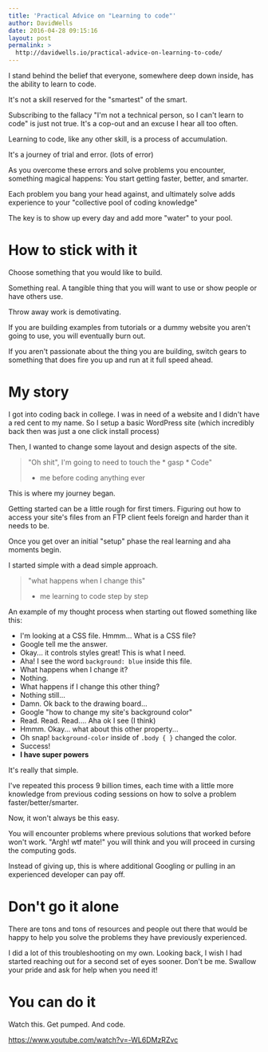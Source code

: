 ```yaml
---
title: 'Practical Advice on "Learning to code"'
author: DavidWells
date: 2016-04-28 09:15:16
layout: post
permalink: >
  http://davidwells.io/practical-advice-on-learning-to-code/
---
```


I stand behind the belief that everyone, somewhere deep down inside, has the ability to learn to code.

It's not a skill reserved for the "smartest" of the smart.

Subscribing to the fallacy "I'm not a technical person, so I can't learn to code" is just not true. It's a cop-out and an excuse I hear all too often.

Learning to code, like any other skill, is a process of accumulation.

It's a journey of trial and error. (lots of error)

As you overcome these errors and solve problems you encounter, something magical happens: You start getting faster, better, and smarter.

Each problem you bang your head against, and ultimately solve adds experience to your "collective pool of coding knowledge"

The key is to show up every day and add more "water" to your pool.

# How to stick with it

Choose something that you would like to build.

Something real. A tangible thing that you will want to use or show people or have others use.

Throw away work is demotivating.

If you are building examples from tutorials or a dummy website you aren't going to use, you will eventually burn out.

If you aren't passionate about the thing you are building, switch gears to something that does fire you up and run at it full speed ahead.

# My story

I got into coding back in college. I was in need of a website and I didn't have a red cent to my name. So I setup a basic WordPress site (which incredibly back then was just a one click install process)

Then, I wanted to change some layout and design aspects of the site.

> "Oh shit", I'm going to need to touch the * gasp * Code"
> - me before coding anything ever

This is where my journey began.

Getting started can be a little rough for first timers. Figuring out how to access your site's files from an FTP client feels foreign and harder than it needs to be.

Once you get over an initial "setup" phase the real learning and aha moments begin.

I started simple with a dead simple approach.

> "what happens when I change this"
> - me learning to code step by step

An example of my thought process when starting out flowed something like this:

- I'm looking at a CSS file. Hmmm... What is a CSS file?
- Google tell me the answer.
- Okay... it controls styles great! This is what I need.
- Aha! I see the word `background: blue` inside this file.
- What happens when I change it?
- Nothing.
- What happens if I change this other thing?
- Nothing still...
- Damn. Ok back to the drawing board...
- Google "how to change my site's background color"
- Read. Read. Read.... Aha ok I see (I think)
- Hmmm. Okay... what about this other property...
- Oh snap! `background-color` inside of `.body { }` changed the color.
- Success!
- **I have super powers**

It's really that simple.

I've repeated this process 9 billion times, each time with a little more knowledge from previous coding sessions on how to solve a problem faster/better/smarter.

Now, it won't always be this easy.

You will encounter problems where previous solutions that worked before won't work. "Argh! wtf mate!" you will think and you will proceed in cursing the computing gods.

Instead of giving up, this is where additional Googling or pulling in an experienced developer can pay off.

# Don't go it alone

There are tons and tons of resources and people out there that would be happy to help you solve the problems they have previously experienced.

I did a lot of this troubleshooting on my own. Looking back, I wish I had started reaching out for a second set of eyes sooner. Don't be me. Swallow your pride and ask for help when you need it!

#  You can do it

Watch this. Get pumped. And code.

https://www.youtube.com/watch?v=-WL6DMzRZvc
